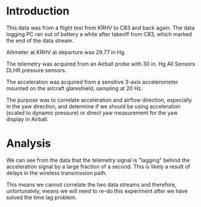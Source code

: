 # Introduction

This data was from a flight test from KRHV to C83 and back again. The data logging PC ran
out of battery a while after takeoff from C83, which marked the end of the data stream.

Altimeter at KRHV at departure was 29.77 in Hg.

The telemetry was acquired from an Airball probe with 30 in. Hg All Sensors DLHR pressure
sensors.

The acceleration was acquired from a sensitive 3-axis accelerometer mounted on the aircraft
glareshield, sampling at 20 Hz.

The purpose was to correlate acceleration and airflow direction, especially in the yaw
direction, and determine if we should be using acceleration (scaled to dynamic pressure)
or direct yaw measurement for the yaw display in Airball.

# Analysis

We can see from the data that the telemetry signal is "lagging" behind the acceleration
signal by a large fraction of a second. This is likely a result of delays in the wireless
transmission path.

This means we cannot correlate the two data streams and therefore, unfortunately, means
we will need to re-do this experiment after we have solved the time lag problem.
